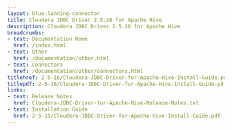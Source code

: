 ```yaml
---
layout: blue-landing-connector
title: Cloudera JDBC Driver 2.5.16 for Apache Hive
description: Cloudera JDBC Driver 2.5.16 for Apache Hive
breadcrumbs:
- text: Documentation Home
  href: /index.html
- text: Other
  href: /documentation/other.html
- text: Connectors
  href: /documentation/other/connectors.html
titlehref: 2-5-16/Cloudera-JDBC-Driver-for-Apache-Hive-Install-Guide.pdf
titlepdf: 2-5-16/Cloudera-JDBC-Driver-for-Apache-Hive-Install-Guide.pdf
links:
- text: Release Notes
  href: Cloudera-JDBC-Driver-for-Apache-Hive-Release-Notes.txt
- text: Installation Guide
  href: 2-5-16/Cloudera-JDBC-Driver-for-Apache-Hive-Install-Guide.pdf
---
```

